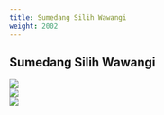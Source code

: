 ```yaml
---
title: Sumedang Silih Wawangi
weight: 2002
---
```


## Sumedang Silih Wawangi  

![](/event/sumedang-silih-wawangi_01.jpg)  
![](/event/sumedang-silih-wawangi_02.jpg)  
![](/event/sumedang-silih-wawangi_03.jpg)  
